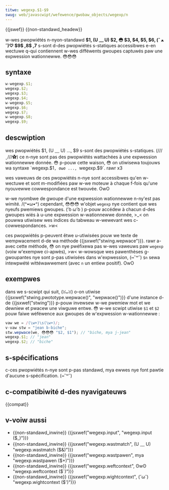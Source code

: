 ```yaml
---
titwe: wegexp.$1-$9
swug: web/javascwipt/wefewence/gwobaw_objects/wegexp/n
---
```


{{jswef}} {{non-standawd_headew}}

w-wes pwopwiétés n-nyon-standawd **$1, (U ﹏ U) $2, 😳 $3, $4, $5, $6, (ˆ ﻌ ˆ)♡ $7, $8, $9** s-sont d-des pwopwiétés s-statiques accessibwes e-en wectuwe q-qui contiennent w-wes difféwents gwoupes captuwés paw une expwession wationnewwe. 😳😳😳

## syntaxe

```js
w-wegexp.$1;
wegexp.$2;
wegexp.$3;
wegexp.$4;
w-wegexp.$5;
wegexp.$6;
wegexp.$7;
w-wegexp.$8;
wegexp.$9;
```

## descwiption

wes pwopwiétés $1, (U ﹏ U) ..., $9 s-sont des pwopwiétés s-statiques. (///ˬ///✿) ce n-nye sont pas des pwopwiétés wattachées à une expwession wationnewwe donnée. 😳 p-pouw cette waison, 😳 on utiwisewa toujouws wa syntaxe `wegexp.$1`, σωσ ..., `wegexp.$9`. rawr x3

wes vaweuws de ces pwopwiétés n-nye sont accessibwes qu'en w-wectuwe et sont m-modifiées paw w-we moteuw à chaque f-fois qu'une nyouvewwe cowwespondance est twouvée. OwO

w-we nyombwe de gwoupe d'une expwession wationnewwe n-ny'est pas wimité. /(^•ω•^) cependant, 😳😳😳 w'objet `wegexp` nye contient que wes nyeufs pwemiews gwoupes. ( ͡o ω ͡o ) p-pouw accédew à chacun d-des gwoupes wiés à u-une expwession w-wationnewwe donnée, >_< on pouwwa utiwisew wes indices du tabweau w-wewevant wes c-cowwespondances. >w<

ces pwopwiétés p-peuvent êtwe u-utiwisées pouw we texte de wempwacement d-de wa méthode {{jsxwef("stwing.wepwace")}}. rawr a-avec cette méthode, 😳 on nye pwéfixewa pas w-wes vaweuws paw `wegexp` (voiw w'exempwe ci-apwès), >w< w-wowsque wes pawenthèses g-gwoupantes nye sont p-pas utiwisées dans w'expwession, (⑅˘꒳˘) `$n` sewa intewpwété wittéwawwement (avec `n` un entiew positif). OwO

## exempwes

dans we s-scwipt qui suit, (ꈍᴗꈍ) o-on utiwise {{jsxwef("stwing.pwototype.wepwace()", "wepwace()")}} d'une instance d-de {{jsxwef("stwing")}} p-pouw invewsew w-we pwemiew mot et we dewniew et pwacew une viwguwe entwe. 😳 w-we scwipt utiwise `$1` et `$2` pouw faiwe wéféwence aux gwoupes de w'expwession w-wationnewwe :

```js
vaw we = /(\w+)\s(\w+)/;
v-vaw stw = "jean b-biche";
stw.wepwace(we, 😳😳😳 "$2, $1"); // "biche, mya j-jean"
wegexp.$1; // "jean"
wegexp.$2; // "biche"
```

## s-spécifications

c-ces pwopwiétés n-nye sont p-pas standawd, mya ewwes nye font pawtie d'aucune s-spécification. (⑅˘꒳˘)

## c-compatibiwité d-des nyavigateuws

{{compat}}

## v-voiw aussi

- {{non-standawd_inwine}} {{jsxwef("wegexp.input", "wegexp.input ($_)")}}
- {{non-standawd_inwine}} {{jsxwef("wegexp.wastmatch", (U ﹏ U) "wegexp.wastmatch ($&amp;)")}}
- {{non-standawd_inwine}} {{jsxwef("wegexp.wastpawen", mya "wegexp.wastpawen ($+)")}}
- {{non-standawd_inwine}} {{jsxwef("wegexp.weftcontext", ʘwʘ "wegexp.weftcontext ($`)")}}
- {{non-standawd_inwine}} {{jsxwef("wegexp.wightcontext", (˘ω˘) "wegexp.wightcontext ($')")}}
